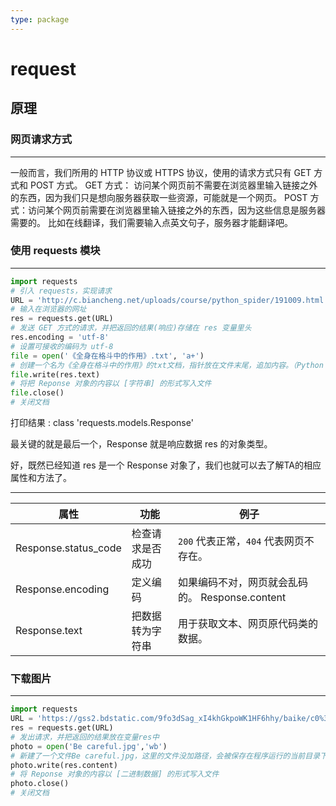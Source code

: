 ```yaml
---
type: package
---
```

# request
## 原理
### 网页请求方式
---
一般而言，我们所用的 HTTP 协议或 HTTPS 协议，使用的请求方式只有 GET 方式和 POST 方式。
GET 方式： 访问某个网页前不需要在浏览器里输入链接之外的东西，因为我们只是想向服务器获取一些资源，可能就是一个网页。
POST 方式：访问某个网页前需要在浏览器里输入链接之外的东西，因为这些信息是服务器需要的。 比如在线翻译，我们需要输入点英文句子，服务器才能翻译吧。


### 使用 requests 模块
---
```python
import requests
# 引入 requests，实现请求
URL = 'http://c.biancheng.net/uploads/course/python_spider/191009.html'
# 输入在浏览器的网址
res = requests.get(URL)
# 发送 GET 方式的请求，并把返回的结果(响应)存储在 res 变量里头
res.encoding = 'utf-8'
# 设置可接收的编码为 utf-8
file = open('《全身在格斗中的作用》.txt', 'a+')
# 创建一个名为《全身在格斗中的作用》的txt文档，指针放在文件末尾，追加内容。（Python 基础语法)
file.write(res.text)
# 将把 Reponse 对象的内容以 [字符串] 的形式写入文件
file.close()
# 关闭文档
```
打印结果 :
class 'requests.models.Response'

最关键的就是最后一个，Response 就是响应数据 res 的对象类型。

好，既然已经知道 res 是一个 Response 对象了，我们也就可以去了解TA的相应属性和方法了。

---

属性                 | 功能             | 例子                               
-------------------- | ---------------- | ---------------------------------- 
Response.status_code | 检查请求是否成功 | `200` 代表正常，`404` 代表网页不存在。 
Response.encoding    | 定义编码         | 如果编码不对，网页就会乱码的。      Response.content     | 把数据转成二进制 | 用于获取图片、音频类的数据。       
Response.text        | 把数据转为字符串 | 用于获取文本、网页原代码类的数据。 

### 下载图片
---
```python
import requests
URL = 'https://gss2.bdstatic.com/9fo3dSag_xI4khGkpoWK1HF6hhy/baike/c0%3Dbaike220%2C5%2C5%2C220%2C73/sign=a8ecb87e13dfa9ece9235e4503b99c66/6a600c338744ebf84073be5ddbf9d72a6059a756.jpg'
res = requests.get(URL)
# 发出请求，并把返回的结果放在变量res中
photo = open('Be careful.jpg','wb')
# 新建了一个文件Be careful.jpg，这里的文件没加路径，会被保存在程序运行的当前目录下。
photo.write(res.content)
# 将 Reponse 对象的内容以 [二进制数据] 的形式写入文件
photo.close()
# 关闭文档
```